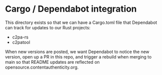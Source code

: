 # Cargo / Dependabot integration

This directory exists so that we can have a Cargo.toml file that Dependabot can track for updates to our Rust projects:

- c2pa-rs
- c2patool

When new versions are posted, we want Dependabot to notice the new version, open up a PR in this repo, and trigger
a rebuild when merging to main so that README updates are reflected on opensource.contentauthenticity.org.
